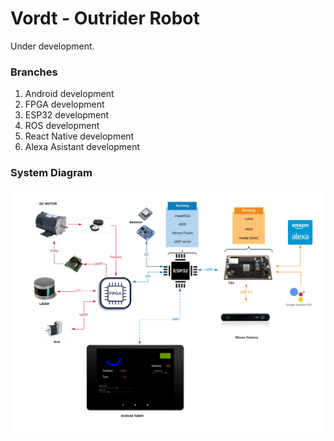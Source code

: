 # Vordt - Outrider Robot
Under development. 

### Branches

1) Android development
2) FPGA development
3) ESP32 development
4) ROS development
5) React Native development
6) Alexa Asistant development

### System Diagram

<img src="System_Diagram.jpeg">
